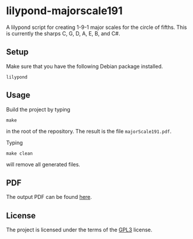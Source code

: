 # lilypond-majorscale191

A lilypond script for creating 1-9-1 major scales for the circle of
fifths.  This is currently the sharps C, G, D, A, E, B, and C#.


## Setup

Make sure that you have the following Debian package installed.

```
lilypond
```

## Usage

Build the project by typing

```
make
```

in the root of the repository. The result is the file `majorScale191.pdf`.

Typing

```
make clean
```

will remove all generated files.


## PDF

The output PDF can be found [here](https://raw.githubusercontent.com/wiki/markroyer/lilypond-majorscale191/majorScale191.pdf "Major Scales").

## License

The project is licensed under the terms of the
[GPL3](https://www.gnu.org/licenses/gpl-3.0.en.html) license.

<!--  LocalWords:  lilypond majorscale majorScale pdf
 -->
